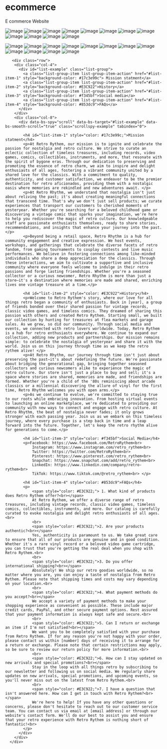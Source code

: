 # ecommerce
 E commerce Website
 
![image](https://github.com/GuadalupeArgumedoSaucedo/ecommerce/assets/166437700/db3e1275-11ed-42bb-a09b-e47a38fe7137)
![image](https://github.com/GuadalupeArgumedoSaucedo/ecommerce/assets/166437700/3ffae1b7-c1de-4a94-97b2-a071b7c152b6)
![image](https://github.com/GuadalupeArgumedoSaucedo/ecommerce/assets/166437700/f9aab1aa-828c-4476-ad1f-93529417a132)
![image](https://github.com/GuadalupeArgumedoSaucedo/ecommerce/assets/166437700/1cd084d3-05c9-41f5-98f5-5b7d39d6732f)
![image](https://github.com/GuadalupeArgumedoSaucedo/ecommerce/assets/166437700/9f856e4d-7e39-4e27-95cc-c0cbcc8f26b2)
![image](https://github.com/GuadalupeArgumedoSaucedo/ecommerce/assets/166437700/599cf06a-d5cf-4628-878d-7580c5b9f116)
![image](https://github.com/GuadalupeArgumedoSaucedo/ecommerce/assets/166437700/8b0924dc-810b-4da0-aa8c-2f8e85d3f194)
![image](https://github.com/GuadalupeArgumedoSaucedo/ecommerce/assets/166437700/4fbe2bdc-5c47-47eb-ab36-b337a52139df)
![image](https://github.com/GuadalupeArgumedoSaucedo/ecommerce/assets/166437700/ef7b5376-e8db-43d8-b699-2a1e779a709c)
![image](https://github.com/GuadalupeArgumedoSaucedo/ecommerce/assets/166437700/0c3dcda9-84a7-441c-976e-c085933a2d2c)
![image](https://github.com/GuadalupeArgumedoSaucedo/ecommerce/assets/166437700/d059d120-b398-4ed9-811a-cc5299b2b018)
![image](https://github.com/GuadalupeArgumedoSaucedo/ecommerce/assets/166437700/1a9f9b1d-3ede-468f-a739-b266e266d07a)

![image](https://github.com/GuadalupeArgumedoSaucedo/ecommerce/assets/166437700/f9ff992e-1503-457b-b704-3f80e63590f0)
![image](https://github.com/GuadalupeArgumedoSaucedo/ecommerce/assets/166437700/83752809-0d2b-48dc-8552-f144179d391a)
![image](https://github.com/GuadalupeArgumedoSaucedo/ecommerce/assets/166437700/ca841f1d-2072-4159-adde-740798981fc4)
![image](https://github.com/GuadalupeArgumedoSaucedo/ecommerce/assets/166437700/c7cfe95a-274c-4033-acc2-845179c22bca)
![image](https://github.com/GuadalupeArgumedoSaucedo/ecommerce/assets/166437700/e5088628-2891-4c90-989a-2689d7ce51ff)
![image](https://github.com/GuadalupeArgumedoSaucedo/ecommerce/assets/166437700/ddd27de1-d11b-49d5-8f58-c5b588329e87)
![image](https://github.com/GuadalupeArgumedoSaucedo/ecommerce/assets/166437700/568447f6-07df-49ba-a4fe-420cbad13841)
![image](https://github.com/GuadalupeArgumedoSaucedo/ecommerce/assets/166437700/7e1d4a64-ffde-44a7-a120-64944fed5cb2)
![image](https://github.com/GuadalupeArgumedoSaucedo/ecommerce/assets/166437700/1f1c9642-1d22-45e3-a644-70f0f79b51c2)
![image](https://github.com/GuadalupeArgumedoSaucedo/ecommerce/assets/166437700/19161ef2-8c23-4873-90db-550f5e409595)
![image](https://github.com/GuadalupeArgumedoSaucedo/ecommerce/assets/166437700/de287a4c-e7b8-4f20-88c3-467fa24eec1a)
![image](https://github.com/GuadalupeArgumedoSaucedo/ecommerce/assets/166437700/2b75f79a-ff9b-4f4b-b2b3-dc46a422ba41)

       <div class="row">
        <div class="col-4">
          <div id="list-example" class="list-group">
            <a class="list-group-item list-group-item-action" href="#list-item-1" style="background-color: #17c3e99c"> Mission statment</a>
            <a class="list-group-item list-group-item-action" href="#list-item-2" style="background-color: #E3C922">History</a>
            <a class="list-group-item list-group-item-action" href="#list-item-3" style="background-color: #f345bf">Social media</a>
            <a class="list-group-item list-group-item-action" href="#list-item-4" style="background-color: #853dc9">FAQs</a>
          </div>
        </div>
        <div class="col-8">
          <div data-bs-spy="scroll" data-bs-target="#list-example" data-bs-smooth-scroll="true" class="scrollspy-example" tabindex="0">
           
            <h4 id="list-item-1" style="color: #17c3e99c;">Mission statment</h4>
            <p>At Retro Rythem, our mission is to ignite and celebrate the passion for nostalgia and retro culture. We strive to curate an eclectic collection of timeless treasures, including records, video games, comics, collectibles, instruments, and more, that resonate with the spirit of bygone eras. Through our dedication to preserving and promoting the essence of retro charm, we aim to inspire and delight enthusiasts of all ages, fostering a vibrant community united by a shared love for the classics. With a commitment to quality, authenticity, and customer satisfaction, we endeavor to be the premier destination for retro aficionados, providing them with a nostalgic oasis where memories are rekindled and new adventures await. </p>
            <p>At Retro Rhythm, we understand that nostalgia isn't just about reliving the past; it's about creating meaningful connections that transcend time. That's why we don't just sell products; we curate experiences that transport our customers to cherished moments of yesteryear. Whether you're searching for a beloved childhood game or discovering a vintage comic that sparks your imagination, we're here to help you rediscover the magic of retro culture. Our knowledgeable staff are passionate enthusiasts themselves, ready to share stories, recommendations, and insights that enhance your journey into the past.</p>
            <p>Beyond being a retail space, Retro Rhythm is a hub for community engagement and creative expression. We host events, workshops, and gatherings that celebrate the diverse facets of retro fandom, from gaming tournaments to cosplay contests and live music performances. We believe in fostering connections among like-minded individuals who share a deep appreciation for the classics. Through these interactions, we aim to cultivate a supportive and inclusive community where everyone feels welcome to indulge in their retro passions and forge lasting friendships. Whether you're a seasoned collector or a curious newcomer, Retro Rhythm is more than just a store—it's a destination where memories are made and shared, enriching lives one vintage treasure at a time.</p>
            
            <h4 id="list-item-2" style="color: #E3C922">History</h4>
            <p>Welcome to Retro Rythem's story, where our love for all things retro began a community of enthusiasts. Back in [year], a group of friends bonded over their shared passion for vintage records, classic video games, and timeless comics. They dreamed of sharing this passion with others and created Retro Rythem. Starting small, we built our collection by hunting for treasures at flea markets and garage sales. As we grew, so did our community. Through social media and events, we connected with retro lovers worldwide. Today, Retro Rythem is a hub for retro enthusiasts everywhere. We continue to expand our collection, adding new products and partnerships. Our mission remains simple: to celebrate the nostalgia of yesteryear and share it with the world. Join us on this journey through time as we keep the retro rythem alive! </p>
            <p>At Retro Rhythm, our journey through time isn't just about preserving the past—it's about redefining the future. We're passionate about bridging the generational gap, bringing together seasoned collectors and curious newcomers alike to experience the magic of retro culture. Our store isn't just a place to buy and sell; it's a space where stories are shared, memories are made, and friendships are formed. Whether you're a child of the '80s reminiscing about arcade classics or a millennial discovering the allure of vinyl for the first time, Retro Rhythm welcomes you with open arms.</p>
            <p>As we continue to evolve, we're committed to staying true to our roots while embracing innovation. From hosting virtual events to launching an online marketplace, we're dedicated to providing our community with new ways to connect and engage with retro culture. At Retro Rhythm, the beat of nostalgia never fades; it only grows stronger with each passing year. Join us as we embark on this timeless journey, where every purchase is a step back in time and a leap forward into the future. Together, let's keep the retro rhythm alive for generations to come.</p>

            <h4 id="list-item-3" style="color: #f345bf">Social Media</h4>
            <p>Facebook: https://www.facebook.com/RetroRythem<br>
                Instagram: https://www.instagram.com/retro_rythem<br>
                Twitter: https://twitter.com/RetroRythem<br>
                Pinterest: https://www.pinterest.com/retro_rythem<br>
                Snapchat: https://www.snapchat.com/add/retro_rythem<br>
                LinkedIn: https://www.linkedin.com/company/retro-rythem<br>
                TikTok: https://www.tiktok.com/@retro_rythem<br> </p>
            
            <h4 id="list-item-4" style="color: #853dc9">FAQs</h4>
            <p>
                <span style="color: #E3C922;"> 1. What kind of products does Retro Rythem offer?<br></span>
                At Retro Rythem, we offer a diverse range of retro treasures, including vintage records, classic video games, timeless comics, collectibles, instruments, and more. Our catalog is carefully curated to evoke nostalgia and delight retro enthusiasts of all ages.<br>
                <br>
                <span style="color: #E3C922;">2. Are your products authentic?<br></span>
                Yes, authenticity is paramount to us. We take great care to ensure that all of our products are genuine and in good condition. Whether it's a rare vinyl record or a beloved video game cartridge, you can trust that you're getting the real deal when you shop with Retro Rythem.<br>
                <br>
                <span style="color: #E3C922;">3. Do you offer international shipping?<br></span>
                Absolutely! We ship our retro goodies worldwide, so no matter where you are, you can enjoy a taste of nostalgia from Retro Rythem. Please note that shipping times and costs may vary depending on your location.<br>
                <br>
                <span style="color: #E3C922;">4. What payment methods do you accept?<br></span>
                We accept a variety of payment methods to make your shopping experience as convenient as possible. These include major credit cards, PayPal, and other secure payment options. Rest assured that your payment information is always kept safe and secure.<br>
                <br>
                <span style="color: #E3C922;">5. Can I return or exchange an item if I'm not satisfied?<br></span>
                We want you to be completely satisfied with your purchase from Retro Rythem. If for any reason you're not happy with your order, please contact us within [number] days of receiving it to arrange for a return or exchange. Please note that certain restrictions may apply, so be sure to review our return policy for more information.<br>
                <br>
                <span style="color: #E3C922;">6. How can I stay updated on new arrivals and special promotions?<br></span>
                Stay in the loop with all things retro by subscribing to our newsletter and following us on social media. We regularly share updates on new arrivals, special promotions, and upcoming events, so you'll never miss out on the latest from Retro Rythem.<br>
                <br>
                <span style="color: #E3C922;">7. I have a question that isn't answered here. How can I get in touch with Retro Rythem?<br></span>
                We're here to help! If you have any other questions or concerns, please don't hesitate to reach out to our customer service team. You can contact us via email at [email address] or through our website's contact form. We'll do our best to assist you and ensure that your retro experience with Retro Rythem is nothing short of fantastic!<br>
            </p>
          </div>
        </div>
      </div>


